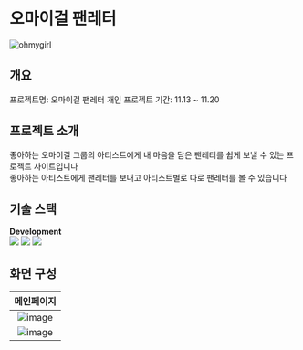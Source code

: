 # 오마이걸 팬레터 
![ohmygirl](https://github.com/BLACKPA1NT/NBC_fanletter/assets/127959356/c4db6d32-c4d7-41b5-a9e0-46aa99948257)

## 개요
프로젝트명: 오마이걸 팬레터
개인 프로젝트 기간: 11.13 ~ 11.20

## 프로젝트 소개
좋아하는 오마이걸 그룹의 아티스트에게 내 마음을 담은 팬레터를 쉽게 보낼 수 있는 프로젝트 사이트입니다 </br>
좋아하는 아티스트에게 팬레터를 보내고 아티스트별로 따로 팬레터를 볼 수 있습니다

## 기술 스택
**Development**</br>
<img src="https://img.shields.io/badge/html5-E34F26?style=for-the-badge&logo=html5&logoColor=white"> <img src="https://img.shields.io/badge/javascript-F7DF1E?style=for-the-badge&logo=javascript&logoColor=black"> <img src="https://img.shields.io/badge/react-61DAFB?style=for-the-badge&logo=react&logoColor=black">

## 화면 구성
|메인페이지|
|:---:|
|![image](https://github.com/BLACKPA1NT/NBC_fanletter/assets/127959356/8f54b947-be19-4c12-bcd0-07106de41402)
|![image](https://github.com/BLACKPA1NT/NBC_fanletter/assets/127959356/3e02e5dc-10f3-4713-bcee-40f9ac3c7994)

